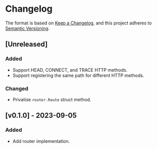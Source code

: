 # Changelog

The format is based on [Keep a Changelog](https://keepachangelog.com/en/1.1.0/), and this project adheres to [Semantic Versioning](https://semver.org/spec/v2.0.0.html).

## [Unreleased]

### Added

- Support HEAD, CONNECT, and TRACE HTTP methods.
- Support registering the same path for different HTTP methods.

### Changed

- Privatise `router.Route` struct method.

## [v0.1.0] - 2023-09-05

### Added

- Add router implementation.

